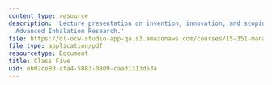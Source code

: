 ```yaml
---
content_type: resource
description: 'Lecture presentation on invention, innovation, and scoping technology:
  Advanced Inhalation Research.'
file: https://ol-ocw-studio-app-qa.s3.amazonaws.com/courses/15-351-managing-innovation-and-entrepreneurship-spring-2008/eb02ce8dafa458830809caa31313d53a_05_lec.pdf
file_type: application/pdf
resourcetype: Document
title: Class Five
uid: eb02ce8d-afa4-5883-0809-caa31313d53a
---
```

